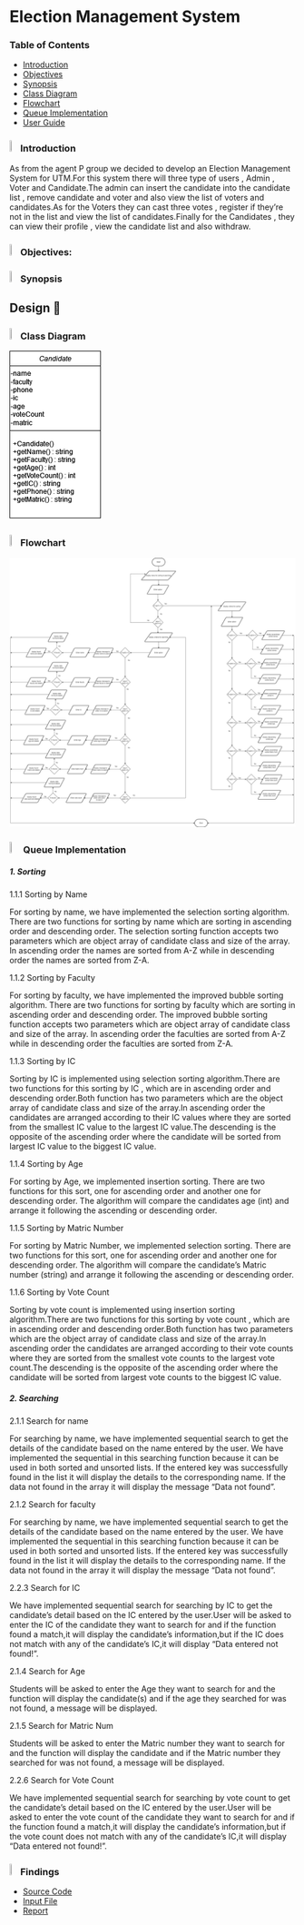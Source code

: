 # Election Management System

### Table of Contents
- [Introduction](#-introduction)
- [Objectives](#-objectives)
- [Synopsis](#-synopsis)
- [Class Diagram](#-class-diagram)
- [Flowchart](#-flowchart)
- [Queue Implementation](#-queue-implementation)
- [User Guide](#-Findings)

### <img src="https://github.com/jjn7702/SECJ2013-DSA/blob/main/images/project-management.png" width="3%" height="3%"> Introduction
As from the agent P group we decided to develop an Election Management System for  UTM.For this system there will three type of users , Admin , Voter and Candidate.The admin can insert the candidate into the candidate list , remove candidate and voter and also view the list of voters and candidates.As for the Voters they can cast three votes , register if they’re not in the list and view the list of candidates.Finally for the Candidates , they can view their profile , view the candidate list and also withdraw.
  
### <img src="https://github.com/jjn7702/SECJ2013-DSA/assets/128120717/bc7e2df3-d20d-457c-b9fb-e0574b6a740e" width="3%" height="3%"> Objectives:



### <img src="https://github.com/jjn7702/SECJ2013-DSA/assets/128120717/ac62ef65-848d-41a6-97c2-1ff40be8ecd3" width="3%" height="3%"> Synopsis




## Design 🎨


### <img src="https://github.com/jjn7702/SECJ2013-DSA/assets/128120717/b7b1299f-ead1-4e66-ad2e-95b901f4f03c" width="3%" height="3%"> Class Diagram

![1](https://github.com/jjn7702/SECJ2013-DSA/blob/main/Submission/sec04/Agent%20P/images/classDIAGRAM.png)

### <img src="https://github.com/jjn7702/SECJ2013-DSA/assets/128120717/8b3596b0-7214-4cc8-b868-9ab2a0314386" width="3%" height="3%"> Flowchart

![2](https://github.com/jjn7702/SECJ2013-DSA/blob/main/Submission/sec04/Agent%20P/images/Ass1%20(1).jpg)

### <img src="https://github.com/jjn7702/SECJ2013-DSA/assets/128120717/fabaacbe-18c1-4f64-a3a5-e1b40e910e71" width="4%" height="4%"> Queue Implementation
##### 1. Sorting

1.1.1 Sorting by Name

For sorting by name, we have implemented the selection sorting algorithm. There are two functions for sorting by name which are sorting in ascending order and descending order. The selection sorting function accepts two parameters which are object array of candidate class and size of the array. In ascending order the names are sorted from A-Z while in descending order the names are sorted from Z-A. 

1.1.2 Sorting by Faculty

For sorting by faculty, we have implemented the improved bubble sorting algorithm. There are two functions for sorting by faculty which are sorting in ascending order and descending order. The improved bubble sorting function accepts two parameters which are object array of candidate class and size of the array. In ascending order the faculties are sorted from A-Z while in descending order the faculties are sorted from Z-A.

1.1.3 Sorting by IC

Sorting by IC is implemented using selection sorting algorithm.There are two functions for this sorting by IC , which are in ascending order and descending order.Both function has two parameters which are the object array of candidate class and size of the array.In ascending order the candidates are arranged according to their IC values where they are sorted from the smallest IC value to the largest IC value.The descending is the opposite of the ascending order where the candidate will be sorted from largest IC value to the biggest IC value.


1.1.4 Sorting by Age

For sorting by Age, we implemented insertion sorting. There are two functions for this sort, one for ascending order and another one for descending order. The algorithm will compare the candidates age (int) and arrange it following the ascending or descending order.

1.1.5 Sorting  by Matric Number

For sorting by 	Matric Number, we implemented selection sorting. There are two functions for this sort, one for ascending order and another one for descending order. The algorithm will compare the candidate’s Matric number (string) and arrange it following the ascending or descending order.

1.1.6 Sorting by Vote Count

Sorting by vote count is implemented using insertion sorting algorithm.There are two functions for this sorting by vote count , which are in ascending order and descending order.Both function has two parameters which  are the object array of candidate class and size of the array.In ascending order the candidates are arranged according to their vote counts where they are sorted from the smallest vote counts to the largest vote count.The descending is the opposite of the ascending order where the candidate will be sorted from largest vote counts to the biggest IC value.

    
##### 2. Searching

2.1.1 Search for name

For searching by name, we have implemented sequential search to get the details of the candidate based on the name entered by the user. We have implemented the sequential in this searching function because it can be used in both sorted and unsorted lists. If the entered key was successfully found in the list it will display the details to the corresponding name. If the data not found in the array it will display the message “Data not found”.

2.1.2 Search for faculty

For searching by name, we have implemented sequential search to get the details of the candidate based on the name entered by the user. We have implemented the sequential in this searching function because it can be used in both sorted and unsorted lists. If the entered key was successfully found in the list it will display the details to the corresponding name. If the data not found in the array it will display the message “Data not found”.

2.2.3 Search for IC

We have implemented sequential search for searching by IC to get the candidate’s detail based on the IC entered by the user.User will be asked to enter the IC of the candidate they want to search for and if the function found a match,it will display the candidate’s information,but if the IC does not match with any of the candidate’s IC,it will display “Data entered not found!”.

2.1.4 Search for Age

Students will be asked to enter the Age they want to search for and the function will display the candidate(s) and if the age they searched for was not found, a message will be displayed. 

2.1.5 Search for Matric Num

Students will be asked to enter the Matric number they want to search for and the function will display the candidate and if the Matric number they searched for was not found, a message will be displayed. 

2.2.6 Search for Vote Count

We have implemented sequential search for searching by vote count to get the candidate’s detail based on the IC entered by the user.User will be asked to enter the vote count of the candidate they want to search for and if the function found a match,it will display the candidate’s information,but if the vote count does not match with any of the candidate’s IC,it will display “Data entered not found!”.



### <img src="https://github.com/jjn7702/SECJ2013-DSA/blob/main/images/folder.png" width="3%" height="3%"> Findings 

- [Source Code](https://github.com/jjn7702/SECJ2013-DSA/blob/main/Submission/sec04/Agent%20P/ass1/Assignment1.cpp)
- [Input File](https://github.com/jjn7702/SECJ2013-DSA/blob/main/Submission/sec04/Agent%20P/ass1/cand.csv)
- [Report](https://github.com/jjn7702/SECJ2013-DSA/blob/main/Submission/sec04/Agent%20P/ass1/DSA%20Assignment%201_3.pdf)
